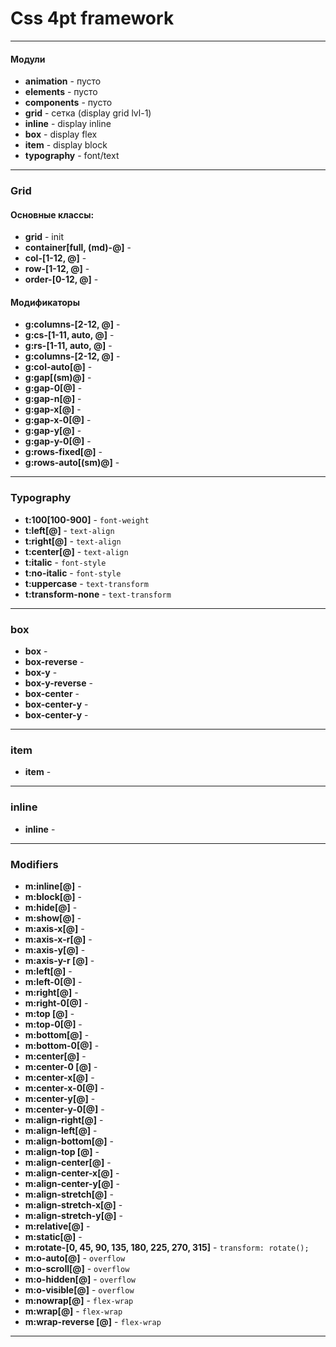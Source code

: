 # Css 4pt framework
---
#### Модули
* **animation** - пусто
* **elements** - пусто
* **components** - пусто
* **grid** - сетка (display grid lvl-1)
* **inline** - display inline
* **box** - display flex
* **item** - display block
* **typography** - font/text 
---
### Grid
#### Основные классы:
* **grid** - init
* **container[full, (md)-@]** -
* **col-[1-12, @]** -
* **row-[1-12, @]** - 
* **order-[0-12, @]** - 
#### Модификаторы
* **g:columns-[2-12, @]** -
* **g:cs-[1-11, auto, @]** -
* **g:rs-[1-11, auto, @]** -
* **g:columns-[2-12, @]** -
* **g:col-auto[@]** -
* **g:gap[(sm)@]** - 
* **g:gap-0[@]** - 
* **g:gap-n[@]** - 
* **g:gap-x[@]** - 
* **g:gap-x-0[@]** - 
* **g:gap-y[@]** - 
* **g:gap-y-0[@]** - 
* **g:rows-fixed[@]** - 
* **g:rows-auto[(sm)@]** - 
---
### Typography
* **t:100[100-900]** - `font-weight`
* **t:left[@]** - `text-align`
* **t:right[@]** - `text-align`
* **t:center[@]** - `text-align`
* **t:italic** - `font-style`
* **t:no-italic** - `font-style`
* **t:uppercase** - `text-transform`
* **t:transform-none** - `text-transform`
---
### box
* **box** -
* **box-reverse** -
* **box-y** -
* **box-y-reverse** -
* **box-center** -
* **box-center-y** -
* **box-center-y** -
---
### item
* **item** -
---
### inline
* **inline** -
---
### Modifiers
* **m:inline[@]** -
* **m:block[@]** -
* **m:hide[@]** -
* **m:show[@]** -
* **m:axis-x[@]** -
* **m:axis-x-r[@]** -
* **m:axis-y[@]** -
* **m:axis-y-r [@]** -
* **m:left[@]** -
* **m:left-0[@]** -
* **m:right[@]** -
* **m:right-0[@]** -
* **m:top [@]** -
* **m:top-0[@]** -
* **m:bottom[@]** -
* **m:bottom-0[@]** -
* **m:center[@]** -
* **m:center-0 [@]** -
* **m:center-x[@]** -
* **m:center-x-0[@]** -
* **m:center-y[@]** -
* **m:center-y-0[@]** -
* **m:align-right[@]** -
* **m:align-left[@]** -
* **m:align-bottom[@]** -
* **m:align-top [@]** -
* **m:align-center[@]** -
* **m:align-center-x[@]** -
* **m:align-center-y[@]** -
* **m:align-stretch[@]** -
* **m:align-stretch-x[@]** -
* **m:align-stretch-y[@]** -
* **m:relative[@]** -
* **m:static[@]** -
* **m:rotate-[0, 45, 90, 135, 180, 225, 270, 315]** - `transform: rotate();`
* **m:o-auto[@]** - `overflow`
* **m:o-scroll[@]** - `overflow`
* **m:o-hidden[@]** - `overflow`
* **m:o-visible[@]** - `overflow`
* **m:nowrap[@]** - `flex-wrap`
* **m:wrap[@]** - `flex-wrap`
* **m:wrap-reverse [@]** - `flex-wrap`
---
